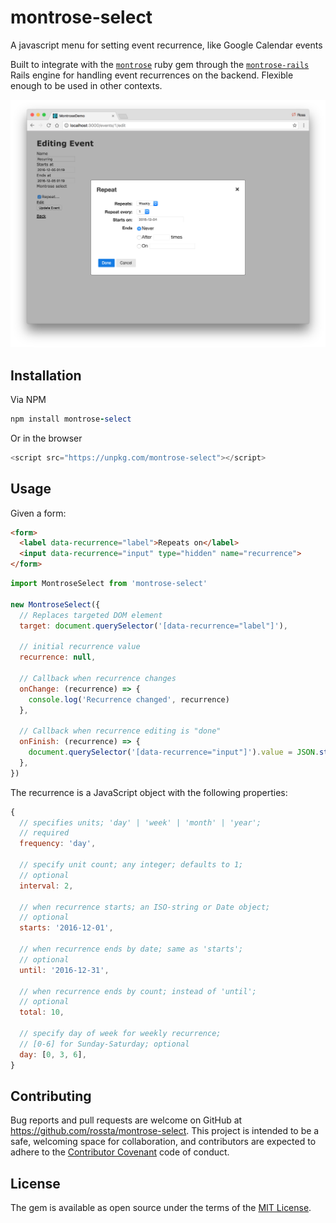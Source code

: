 # montrose-select

A javascript menu for setting event recurrence, like Google Calendar events

Built to integrate with the [`montrose`](https://github.com/rossta/montrose) ruby gem
through the [`montrose-rails`](https://github.com/rossta/montrose-rails) Rails
engine for handling event recurrences on the backend. Flexible enough to be used
in other contexts.

![](screenshot.png)

## Installation

Via NPM

```ruby
npm install montrose-select
```

Or in the browser

```javascript
<script src="https://unpkg.com/montrose-select"></script>
```

## Usage

Given a form:

```html
<form>
  <label data-recurrence="label">Repeats on</label>
  <input data-recurrence="input" type="hidden" name="recurrence">
</form>
```

```javascript
import MontroseSelect from 'montrose-select'

new MontroseSelect({
  // Replaces targeted DOM element
  target: document.querySelector('[data-recurrence="label"]'),

  // initial recurrence value
  recurrence: null,

  // Callback when recurrence changes
  onChange: (recurrence) => {
    console.log('Recurrence changed', recurrence)
  },

  // Callback when recurrence editing is "done"
  onFinish: (recurrence) => {
    document.querySelector('[data-recurrence="input"]').value = JSON.stringify(recurrence)
  },
})
```

The recurrence is a JavaScript object with the following properties:

```javascript
{
  // specifies units; 'day' | 'week' | 'month' | 'year';
  // required
  frequency: 'day',

  // specify unit count; any integer; defaults to 1;
  // optional
  interval: 2,

  // when recurrence starts; an ISO-string or Date object;
  // optional
  starts: '2016-12-01',

  // when recurrence ends by date; same as 'starts';
  // optional
  until: '2016-12-31',

  // when recurrence ends by count; instead of 'until';
  // optional
  total: 10,

  // specify day of week for weekly recurrence;
  // [0-6] for Sunday-Saturday; optional
  day: [0, 3, 6],
}
```

## Contributing

Bug reports and pull requests are welcome on GitHub at https://github.com/rossta/montrose-select. This project is intended to be a safe, welcoming space for collaboration, and contributors are expected to adhere to the [Contributor Covenant](http://contributor-covenant.org) code of conduct.

## License

The gem is available as open source under the terms of the [MIT License](http://opensource.org/licenses/MIT).

